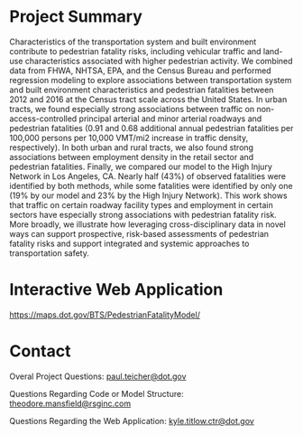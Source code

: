 # Project Summary
Characteristics of the transportation system and built environment contribute to pedestrian fatality risks, including vehicular traffic and land-use characteristics associated with higher pedestrian activity. We combined data from FHWA, NHTSA, EPA, and the Census Bureau and performed regression modeling to explore associations between transportation system and built environment characteristics and pedestrian fatalities between 2012 and 2016 at the Census tract scale across the United States. In urban tracts, we found especially strong associations between traffic on non-access-controlled principal arterial and minor arterial roadways and pedestrian fatalities (0.91 and 0.68 additional annual pedestrian fatalities per 100,000 persons per 10,000 VMT/mi2 increase in traffic density, respectively). In both urban and rural tracts, we also found strong associations between employment density in the retail sector and pedestrian fatalities. Finally, we compared our model to the High Injury Network in Los Angeles, CA. Nearly half (43%) of observed fatalities were identified by both methods, while some fatalities were identified by only one (19% by our model and 23% by the High Injury Network). This work shows that traffic on certain roadway facility types and employment in certain sectors have especially strong associations with pedestrian fatality risk. More broadly, we illustrate how leveraging cross-disciplinary data in novel ways can support prospective, risk-based assessments of pedestrian fatality risks and support integrated and systemic approaches to transportation safety.

# Interactive Web Application
https://maps.dot.gov/BTS/PedestrianFatalityModel/

# Contact
Overal Project Questions: 
paul.teicher@dot.gov

Questions Regarding Code or Model Structure:
theodore.mansfield@rsginc.com

Questions Regarding the Web Application:
kyle.titlow.ctr@dot.gov
